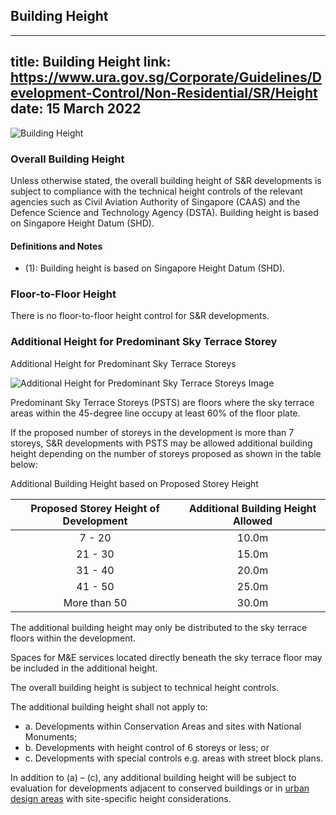 
## Building Height
---
title: Building Height
link: https://www.ura.gov.sg/Corporate/Guidelines/Development-Control/Non-Residential/SR/Height
date: 15 March 2022
---

![Building Height](https://www.ura.gov.sg/-/media/Corporate/Guidelines/Development-control/Others/SR01_Building_Height.jpg?h=100%25&w=100%25)

### Overall Building Height

Unless otherwise stated, the overall building height of S&R developments is subject to compliance with the technical height controls of the relevant agencies such as Civil Aviation Authority of Singapore (CAAS) and the Defence Science and Technology Agency (DSTA). Building height is based on Singapore Height Datum (SHD).

#### Definitions and Notes

- (1): Building height is based on Singapore Height Datum (SHD).

### Floor-to-Floor Height

There is no floor-to-floor height control for S&R developments.

### Additional Height for Predominant Sky Terrace Storey

Additional Height for Predominant Sky Terrace Storeys

![Additional Height for Predominant Sky Terrace Storeys Image](https://www.ura.gov.sg/-/media/Corporate/Guidelines/Development-control/S&R/C04_Additional_Height_for_Sky_Terrace_Floors.jpg?h=100%25&w=100%25)

Predominant Sky Terrace Storeys (PSTS) are floors where the sky terrace areas within the 45-degree line occupy at least 60% of the floor plate.

If the proposed number of storeys in the development is more than 7 storeys, S&R developments with PSTS may be allowed additional building height depending on the number of storeys proposed as shown in the table below:

Additional Building Height based on Proposed Storey Height

| Proposed Storey Height of Development | Additional Building Height Allowed |
| :-----------------------------------: | :--------------------------------: |
|                7 - 20                 |               10.0m                |
|                21 - 30                |               15.0m                |
|                31 - 40                |               20.0m                |
|                41 - 50                |               25.0m                |
|             More than 50              |               30.0m                |

The additional building height may only be distributed to the sky terrace floors within the development.

Spaces for M&E services located directly beneath the sky terrace floor may be included in the additional height.

The overall building height is subject to technical height controls.

The additional building height shall not apply to:

- a. Developments within Conservation Areas and sites with National Monuments;
- b. Developments with height control of 6 storeys or less; or
- c. Developments with special controls e.g. areas with street block plans.

In addition to (a) – (c), any additional building height will be subject to evaluation for developments adjacent to conserved buildings or in [urban design areas](https://www.ura.gov.sg/Corporate/Guidelines/Urban-Design) with site-specific height considerations.
